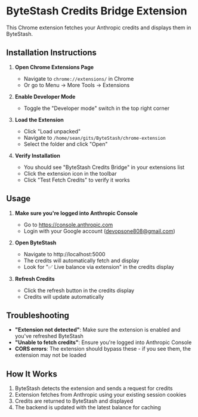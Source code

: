 # ByteStash Credits Bridge Extension

This Chrome extension fetches your Anthropic credits and displays them in ByteStash.

## Installation Instructions

1. **Open Chrome Extensions Page**
   - Navigate to `chrome://extensions/` in Chrome
   - Or go to Menu → More Tools → Extensions

2. **Enable Developer Mode**
   - Toggle the "Developer mode" switch in the top right corner

3. **Load the Extension**
   - Click "Load unpacked"
   - Navigate to `/home/sean/gits/ByteStash/chrome-extension`
   - Select the folder and click "Open"

4. **Verify Installation**
   - You should see "ByteStash Credits Bridge" in your extensions list
   - Click the extension icon in the toolbar
   - Click "Test Fetch Credits" to verify it works

## Usage

1. **Make sure you're logged into Anthropic Console**
   - Go to https://console.anthropic.com
   - Login with your Google account (devopsone808@gmail.com)

2. **Open ByteStash**
   - Navigate to http://localhost:5000
   - The credits will automatically fetch and display
   - Look for "✅ Live balance via extension" in the credits display

3. **Refresh Credits**
   - Click the refresh button in the credits display
   - Credits will update automatically

## Troubleshooting

- **"Extension not detected"**: Make sure the extension is enabled and you've refreshed ByteStash
- **"Unable to fetch credits"**: Ensure you're logged into Anthropic Console
- **CORS errors**: The extension should bypass these - if you see them, the extension may not be loaded

## How It Works

1. ByteStash detects the extension and sends a request for credits
2. Extension fetches from Anthropic using your existing session cookies
3. Credits are returned to ByteStash and displayed
4. The backend is updated with the latest balance for caching